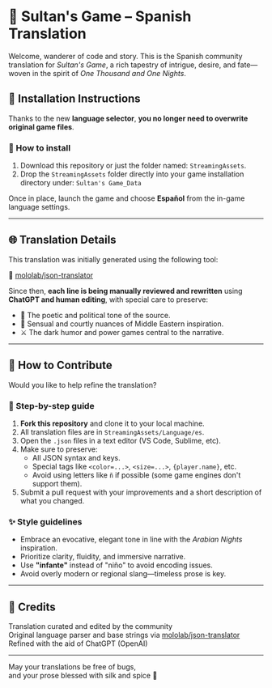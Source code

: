 # 🕌 Sultan's Game – Spanish Translation

Welcome, wanderer of code and story. This is the Spanish community translation for *Sultan's Game*, a rich tapestry of intrigue, desire, and fate—woven in the spirit of *One Thousand and One Nights*.

## 📝 Installation Instructions

Thanks to the new **language selector**, **you no longer need to overwrite original game files**.

### 🔧 How to install

1. Download this repository or just the folder named: `StreamingAssets`.
2. Drop the `StreamingAssets` folder directly into your game installation directory under:
`Sultan's Game_Data`

Once in place, launch the game and choose **Español** from the in-game language settings.

---

## 🌐 Translation Details

This translation was initially generated using the following tool:

🔗 [mololab/json-translator](https://github.com/mololab/json-translator)

Since then, **each line is being manually reviewed and rewritten** using **ChatGPT and human editing**, with special care to preserve:

- 💠 The poetic and political tone of the source.
- 🧞 Sensual and courtly nuances of Middle Eastern inspiration.
- ⚔️ The dark humor and power games central to the narrative.

---

## 🤝 How to Contribute

Would you like to help refine the translation?

### 📂 Step-by-step guide

1. **Fork this repository** and clone it to your local machine.
2. All translation files are in `StreamingAssets/Language/es`.
3. Open the `.json` files in a text editor (VS Code, Sublime, etc).
4. Make sure to preserve:
   - All JSON syntax and keys.
   - Special tags like `<color=...>`, `<size=...>`, `{player.name}`, etc.
   - Avoid using letters like `ñ` if possible (some game engines don't support them).
5. Submit a pull request with your improvements and a short description of what you changed.

### ✨ Style guidelines

- Embrace an evocative, elegant tone in line with the *Arabian Nights* inspiration.
- Prioritize clarity, fluidity, and immersive narrative.
- Use **"infante"** instead of "niño" to avoid encoding issues.
- Avoid overly modern or regional slang—timeless prose is key.

---

## 🧠 Credits

Translation curated and edited by the community  
Original language parser and base strings via [mololab/json-translator](https://github.com/mololab/json-translator)  
Refined with the aid of ChatGPT (OpenAI)

---

May your translations be free of bugs,  
and your prose blessed with silk and spice 🌙
